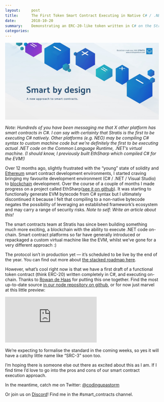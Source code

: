 ```yaml
---
layout:     post
title:      The First Token Smart Contract Executing in Native C# / .NET on Stratis
date:       2018-10-20
summary:    Demonstrating an ERC-20-like token written in C# on the Stratis blockchain.
categories: 
---
```


![A graphic about Stratis](/images/stratis-sc.jpeg)

*Note: Hundreds of you have been messaging me that X other platform has smart contracts in C#. I can say with certainty that Stratis is the first to be executing C# natively. Other platforms (e.g. NEO) may be compiling C# syntax to custom machine code but we’re definitely the first to be executing actual .NET code on the Common Language Runtime, .NET’s virtual machine. (I should know, I previously built EthSharp which compiled C# for the EVM!)*

Over 12 months ago, slightly frustrated with the “young” state of solidity and [Ethereum](https://hackernoon.com/tagged/ethereum) smart contract development environments, I started craving bringing my favourite development environment (C# / .NET / Visual Studio) to [blockchain](https://hackernoon.com/tagged/blockchain) development. Over the course of a couple of months I made progress on a project called EthSharp([see it on github](https://github.com/EthSharp/ethsharp-compiler)). It was starting to functionally generate EVM bytecode from C# syntax but I ultimately discontinued it because I felt that compiling to a non-native bytecode negates the possibility of leveraging an established framework’s ecosystem and may carry a range of security risks. *Note to self: Write an article about this!*

The smart contracts team at Stratis has since been building something much more exciting, a blockchain with the ability to execute .NET code on-chain. Smart contract platforms so far have generally introduced or repackaged a custom virtual machine like the EVM, whilst we’ve gone for a very different approach :)

The protocol isn’t in production yet — it’s scheduled to be live by the end of the year. You can find out more about [the stacked roadmap here](https://medium.com/@Stratisplatform/stratis-q4-development-roadmap-78d8080e4c39).

However, what’s cool right now is that we have a first draft of a functional token contract (think ERC-20) written completely in C#, and executing on-chain. Thanks to [Rowan de Haas](undefined) for putting this one together. Find the most up-to-date source [in our node repository on github](https://github.com/stratisproject/StratisBitcoinFullNode/blob/7e0b60fe5292d68421367a5af0500fedbc6048a9/src/Stratis.SmartContracts.Token/StandardToken.cs), or for now just marvel at this little preview:

 <iframe src="https://medium.com/media/915e2c27e18f6855143356d73712f522" frameborder=0></iframe>

We’re expecting to formalise the standard in the coming weeks, so yes it will have a catchy little name like “SRC-3” soon too.

I’m hoping there is someone else out there as excited about this as I am. If I find time I’d love to go into the pros and cons of our smart contract execution approach.

In the meantime, catch me on Twitter: [@codingupastorm](https://twitter.com/codingupastorm)

Or join us on [Discord](https://discord.gg/cEu6AnW)! Find me in the #smart_contracts channel.
